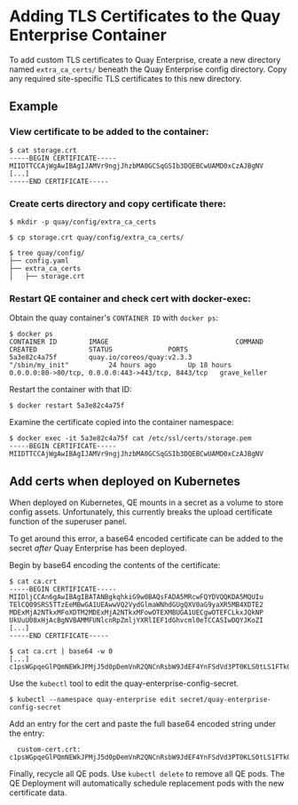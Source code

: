 # Adding TLS Certificates to the Quay Enterprise Container

To add custom TLS certificates to Quay Enterprise, create a new directory named `extra_ca_certs/` beneath the Quay Enterprise config directory. Copy any required site-specific TLS certificates to this new directory.

## Example

### View certificate to be added to the container:

```
$ cat storage.crt
-----BEGIN CERTIFICATE-----
MIIDTTCCAjWgAwIBAgIJAMVr9ngjJhzbMA0GCSqGSIb3DQEBCwUAMD0xCzAJBgNV
[...]
-----END CERTIFICATE-----
```

### Create certs directory and copy certificate there:

```
$ mkdir -p quay/config/extra_ca_certs

$ cp storage.crt quay/config/extra_ca_certs/

$ tree quay/config/
├── config.yaml
├── extra_ca_certs
│   ├── storage.crt
```

### Restart QE container and check cert with docker-exec:

Obtain the quay container's `CONTAINER ID` with `docker ps`:

```
$ docker ps
CONTAINER ID        IMAGE                                COMMAND                  CREATED             STATUS              PORTS
5a3e82c4a75f        quay.io/coreos/quay:v2.3.3           "/sbin/my_init"          24 hours ago        Up 18 hours         0.0.0.0:80->80/tcp, 0.0.0.0:443->443/tcp, 8443/tcp   grave_keller
```

Restart the container with that ID:

```
$ docker restart 5a3e82c4a75f
```

Examine the certificate copied into the container namespace:

```
$ docker exec -it 5a3e82c4a75f cat /etc/ssl/certs/storage.pem
-----BEGIN CERTIFICATE-----
MIIDTTCCAjWgAwIBAgIJAMVr9ngjJhzbMA0GCSqGSIb3DQEBCwUAMD0xCzAJBgNV
```


## Add certs when deployed on Kubernetes

When deployed on Kubernetes, QE mounts in a secret as a volume to store config assets. Unfortunately, this currently breaks the upload certificate function of the superuser panel. 

To get around this error, a base64 encoded certificate can be added to the secret *after* Quay Enterprise has been deployed. 

Begin by base64 encoding the contents of the certificate:

```
$ cat ca.crt 
-----BEGIN CERTIFICATE-----
MIIDljCCAn6gAwIBAgIBATANBgkqhkiG9w0BAQsFADA5MRcwFQYDVQQKDA5MQUIu
TElCQ09SRS5TTzEeMBwGA1UEAwwVQ2VydGlmaWNhdGUgQXV0aG9yaXR5MB4XDTE2
MDExMjA2NTkxMFoXDTM2MDExMjA2NTkxMFowOTEXMBUGA1UECgwOTEFCLkxJQkNP
UkUuU08xHjAcBgNVBAMMFUNlcnRpZmljYXRlIEF1dGhvcml0eTCCASIwDQYJKoZI
[...]
-----END CERTIFICATE-----

$ cat ca.crt | base64 -w 0
[...]
c1psWGpqeGlPQmNEWkJPMjJ5d0pDemVnR2QNCnRsbW9JdEF4YnFSdVd3PT0KLS0tLS1FTkQgQ0VSVElGSUNBVEUtLS0tLQo=
```

Use the `kubectl` tool to edit the quay-enterprise-config-secret.
```
$ kubectl --namespace quay-enterprise edit secret/quay-enterprise-config-secret
```

Add an entry for the cert and paste the full base64 encoded string under the entry: 

```
  custom-cert.crt: 
c1psWGpqeGlPQmNEWkJPMjJ5d0pDemVnR2QNCnRsbW9JdEF4YnFSdVd3PT0KLS0tLS1FTkQgQ0VSVElGSUNBVEUtLS0tLQo=
```

Finally, recycle all QE pods. Use `kubectl delete` to remove all QE pods. The QE Deployment will automatically schedule replacement pods with the new certificate data.

